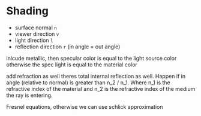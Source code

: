 # Shading

- surface normal ``n``
- viewer direction ``v``
- light direction ``l``
- reflection direction ``r`` (in angle = out angle)

inlcude metallic, then specular color is equal to the light source color
otherwise the spec light is equal to the material color

add refraction as well
theres total internal reflection as well. Happen if in angle (relative to normal) is greater than n_2 / n_1. Where n_1 is the refractive index of the material and n_2 is the refractive index of the medium the ray is entering.

Fresnel equations, otherwise we can use schlick approximation

